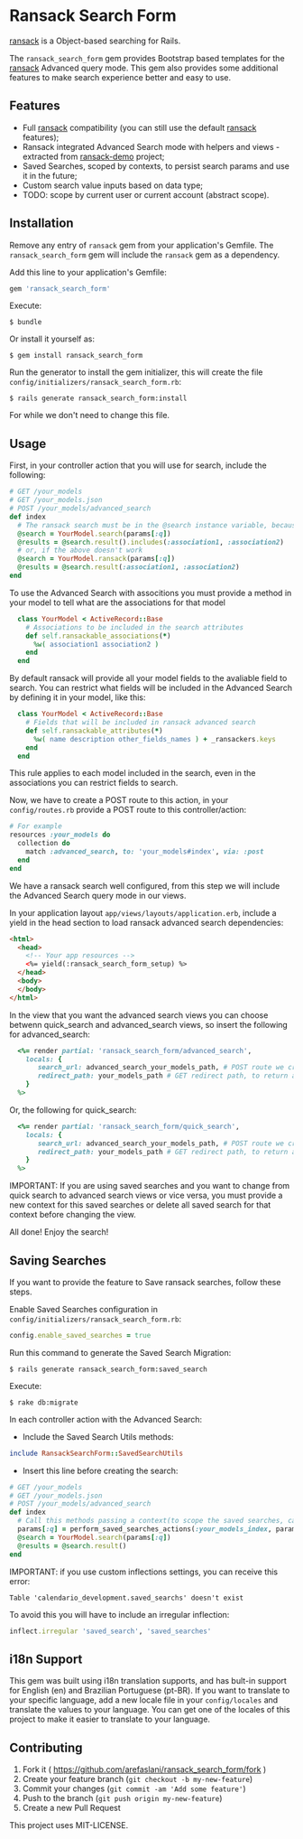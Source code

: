 # Ransack Search Form

[ransack](https://github.com/activerecord-hackery/ransack) is a Object-based searching for Rails.

The `ransack_search_form` gem provides Bootstrap based templates for the [ransack](https://github.com/activerecord-hackery/ransack) Advanced query mode. This gem also provides some additional features to make search experience better and easy to use.

## Features
* Full [ransack](https://github.com/activerecord-hackery/ransack) compatibility (you can still use the default [ransack](https://github.com/activerecord-hackery/ransack) features);
* Ransack integrated Advanced Search mode with helpers and views - extracted from [ransack-demo](https://github.com/activerecord-hackery/ransack_demo) project;
* Saved Searches, scoped by contexts, to persist search params and use it in the future;
* Custom search value inputs based on data type;
* TODO: scope by current user or current account (abstract scope).

## Installation

Remove any entry of `ransack` gem from your application's Gemfile. The `ransack_search_form` gem will include the `ransack` gem as a dependency.

Add this line to your application's Gemfile:

```ruby
gem 'ransack_search_form'
```

Execute:

    $ bundle

Or install it yourself as:

    $ gem install ransack_search_form

Run the generator to install the gem initializer, this will create the file `config/initializers/ransack_search_form.rb`:

    $ rails generate ransack_search_form:install

For while we don't need to change this file.

## Usage

First, in your controller action that you will use for search, include the following:

```ruby
# GET /your_models
# GET /your_models.json
# POST /your_models/advanced_search
def index
  # The ransack search must be in the @search instance variable, because the advanced search will use it to build the search form. You must provide associations you will use in the includes method.
  @search = YourModel.search(params[:q])
  @results = @search.result().includes(:association1, :association2)
  # or, if the above doesn't work
  @search = YourModel.ransack(params[:q])
  @results = @search.result(:association1, :association2)
end
```

To use the Advanced Search with associtions you must provide a method in your model to tell what are the associations for that model
```ruby
  class YourModel < ActiveRecord::Base
    # Associations to be included in the search attributes
    def self.ransackable_associations(*)
      %w( association1 association2 )
    end
  end
```

By default ransack will provide all your model fields to the avaliable field to search. You can restrict what fields will be included in the Advanced Search by defining it in your model, like this:
```ruby
  class YourModel < ActiveRecord::Base
    # Fields that will be included in ransack advanced search
    def self.ransackable_attributes(*)
      %w( name description other_fields_names ) + _ransackers.keys
    end
  end
```

This rule applies to each model included in the search, even in the associations you can restrict fields to search.


Now, we have to create a POST route to this action, in your `config/routes.rb` provide a POST route to this controller/action:

```ruby
# For example
resources :your_models do
  collection do
    match :advanced_search, to: 'your_models#index', via: :post
  end
end
```

We have a ransack search well configured, from this step we will include the Advanced Search query mode in our views.

In your application layout `app/views/layouts/application.erb`, include a yield in the head section to load ransack advanced search dependencies:
```html
<html>
  <head>
    <!-- Your app resources -->
    <%= yield(:ransack_search_form_setup) %>
  </head>
  <body>
  </body>
</html>
```
In the view that you want the advanced search views you can choose betwenn quick_search and advanced_search views, so insert the following for advanced_search:

```ruby
  <%= render partial: 'ransack_search_form/advanced_search',
    locals: {
       search_url: advanced_search_your_models_path, # POST route we created above
       redirect_path: your_models_path # GET redirect path, to return after some actions
    }
  %>
```

Or, the following for quick_search:

```ruby
  <%= render partial: 'ransack_search_form/quick_search',
    locals: {
       search_url: advanced_search_your_models_path, # POST route we created above
       redirect_path: your_models_path # GET redirect path, to return after some actions
    }
  %>
```
IMPORTANT: If you are using saved searches and you want to change from quick search to advanced search views or vice versa, you must provide a new context for this saved searches or delete all saved search for that context before changing the view.

All done! Enjoy the search!

## Saving Searches

If you want to provide the feature to Save ransack searches, follow these steps.

Enable Saved Searches configuration in `config/initializers/ransack_search_form.rb`:

```ruby
config.enable_saved_searches = true
```

Run this command to generate the Saved Search Migration:

    $ rails generate ransack_search_form:saved_search

Execute:

    $ rake db:migrate

In each controller action with the Advanced Search:

* Include the Saved Search Utils methods:
```ruby
include RansackSearchForm::SavedSearchUtils
```

* Insert this line before creating the search:
```ruby
# GET /your_models
# GET /your_models.json
# POST /your_models/advanced_search
def index
  # Call this methods passing a context(to scope the saved searches, can be any symbol) and the params variable
  params[:q] = perform_saved_searches_actions(:your_models_index, params)
  @search = YourModel.search(params[:q])
  @results = @search.result()
end
```
IMPORTANT: if you use custom inflections settings, you can receive this error:
```
Table 'calendario_development.saved_searchs' doesn't exist
```
To avoid this you will have to include an irregular inflection:
```ruby
inflect.irregular 'saved_search', 'saved_searches'
```

## i18n Support

This gem was built using i18n translation supports, and has bult-in support for English (en) and Brazilian Portuguese (pt-BR). If you want to translate to your specific language, add a new locale file in your `config/locales` and translate the values to your language. You can get one of the locales of this project to make it easier to translate to your language.


## Contributing

1. Fork it ( https://github.com/arefaslani/ransack_search_form/fork )
2. Create your feature branch (`git checkout -b my-new-feature`)
3. Commit your changes (`git commit -am 'Add some feature'`)
4. Push to the branch (`git push origin my-new-feature`)
5. Create a new Pull Request

This project uses MIT-LICENSE.
